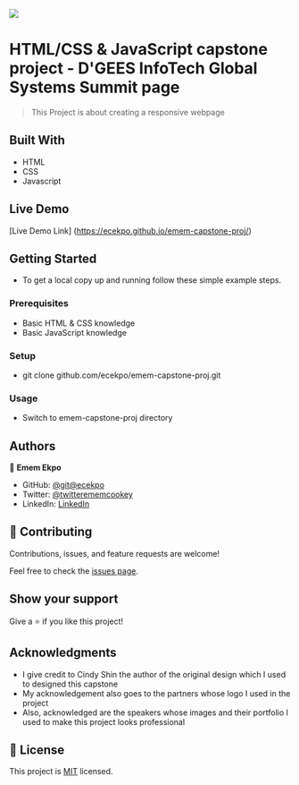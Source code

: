 ![](https://img.shields.io/badge/Microverse-blueviolet)

# HTML/CSS & JavaScript capstone project - D'GEES InfoTech Global Systems Summit page

  > This Project is about creating a responsive webpage

## Built With

- HTML
- CSS
- Javascript

## Live Demo 

[Live Demo Link] (https://ecekpo.github.io/emem-capstone-proj/)

## Getting Started

-  To get a local copy up and running follow these simple example steps.

### Prerequisites

- Basic HTML & CSS knowledge
- Basic JavaScript knowledge

### Setup

- git clone github.com/ecekpo/emem-capstone-proj.git

### Usage

- Switch to emem-capstone-proj directory

## Authors

👤 **Emem Ekpo**

- GitHub: [@git@ecekpo](https://github.com/@ecekpo)
- Twitter: [@twitterememcookey](https://twitter.com/ememcookey)
- LinkedIn: [LinkedIn](https://https://www.linkedin.com/in/emem-ekpo-857135234/)

## 🤝 Contributing

Contributions, issues, and feature requests are welcome!

Feel free to check the [issues page](https://github.com/@ecekpo/issues/).

## Show your support

Give a ⭐️ if you like this project!

## Acknowledgments

- I give credit to Cindy Shin the author of the original design which I used to designed this capstone 
- My acknowledgement also goes to the partners whose logo I used in the project
- Also, acknowledged are the speakers whose images and their portfolio I used to make this project looks        professional

## 📝 License

This project is [MIT](./MIT.md) licensed.
